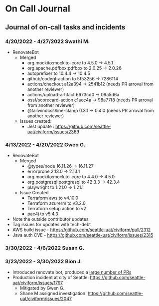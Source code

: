# On Call Journal

## Journal of on-call tasks and incidents
### 4/20/2022 - 4/27/2022 Swathi M.
* RenovateBot
  * Merged
    * org.mockito:mockito-core to 4.5.0 -> 4.5.1
    * org.apache.pdfbox:pdfbox to 2.0.25 -> 2.0.26
    * autoprefixer to	10.4.4 -> 10.4.5
    * github/codeql-action to	5f53256 -> 7286114 
    * actions/checkout a12a394 -> 2541b12 (needs PR arroval from another reviewer)
    * actions/upload-artifact 6673cd0 -> 09a5d6a
    * ossf/scorecard-action c1aec4a -> 98a77f8 (needs PR arroval from another reviewer)
    * @tailwindcss/line-clamp 0.3.1 -> 0.4.0 (needs PR arroval from another reviewer)
  * Issues created:
    * Jest update : https://github.com/seattle-uat/civiform/issues/2369

### 4/13/2022 - 4/20/2022 Gwen G.
* RenovateBot
  * Merged
    * @types/node 16.11.26 → 16.11.27
    * errorprone 2.13.0 → 2.13.1
    * org.mockito:mockito-core to 4.4.0 → 4.5.0
    * org.postgresql:postgresql to 42.3.3 → 42.3.4
    * playwright to 1.21.0 → 1.21.1
  * Issue Created
    * Terraform aws to v4.10.0
    * Terraform azurerm to v3.2.0
    * Terraform setup action to v2
    * pac4j to v5.4.3
* Note the outside contributor updates
* Tag issues for updates with tech-debt
* AWS build issue - https://github.com/seattle-uat/civiform/pull/2312
* Java auth CVE - https://github.com/seattle-uat/civiform/issues/2315

### 3/30/2022 - 4/6/2022 Susan G.

### 3/23/2022 - 3/30/2022 Bion J.

* Introduced renovate bot, produced a [large number of PRs](https://github.com/seattle-uat/civiform/pulls/app%2Frenovate)
* Production incident at city of Seattle: https://github.com/seattle-uat/civiform/issues/1797
  * Mitigated by Gwen G.
  * Shane M assigned investigation: https://github.com/seattle-uat/civiform/issues/2047
